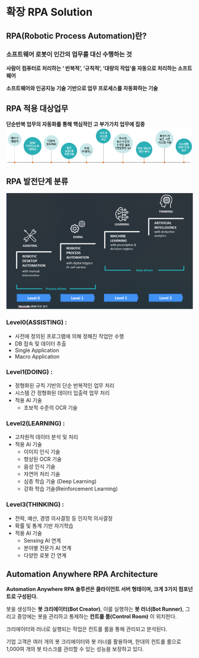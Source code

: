 # 확장 RPA Solution

## RPA(Robotic Process Automation)란?

### **소프트웨어 로봇이 인간의 업무를 대신 수행하는 것**
**사람이 컴퓨터로 처리하는 ‘ 반복적’, ‘규칙적’, ‘대량의 작업’을 자동으로 처리하는 소프트웨어**

**소프트웨어와 인공지능 기술 기반으로 업무 프로세스를 자동화하는 기술**


## RPA 적용 대상업무
**단순반복 업무의 자동화를 통해 핵심적인 고 부가가치 업무에 집중**
![](00images/RPA적용대상업무유형.png)

## RPA 발전단계 분류
![](00images/RPA발전단계.png)

### Level0(ASSISTING) : 
 - 사전에 정의된 프로그램에 의해 정해진 작업만 수행
 - DB 접속 및 데이터 추출
 - Single Application
 - Macro Application

### Level1(DOING) : 
 - 정형화된 규칙 기반의 단순 반복적인 업무 처리
 - 시스템 간 정형화된 데이터 입출력 업무 처리
 - 적용 AI 기술
   - 초보적 수준의 OCR 기술

### Level2(LEARNING) : 
 - 고차원적 데이터 분석 및 처리
 - 적용 AI 기술
   - 이미지 인식 기술
   - 향상된 OCR 기술
   - 음성 인식 기술
   - 자연어 처리 기술
   - 심층 학습 기술 (Deep Learning)
   - 강화 학습 기술(Reinforcement Learning)

### Level3(THINKING) : 
 - 전략, 예산, 경영 의사결정 등 인지적 의사결정
 - 확률 및 통계 기반 자기학습
 - 적용 AI 기술
   - Sensing AI 연계
   - 분야별 전문가 AI 연계
   - 다양한 로봇 간 연계

## Automation Anywhere RPA Architecture

 **Automation Anywhere RPA 솔루션은 클라이언트 서버 형태이며, 크게 3가지 컴포넌트로 구성된다.**

 봇을 생성하는 **봇 크리에이터(Bot Creator)**, 이를 실행하는 **봇 러너(Bot Runner)**, 그리고 중앙에는 봇을 관리하고 통제하는 **컨트롤 룸(Control Room)** 이 위치한다.

 크리에이터와 러너로 실행되는 작업은 컨트롤 룸을 통해 관리되고 분석된다. 
 
 기업 고객은 여러 개의 봇 크리에이터와 봇 러너를 활용하며, 한대의 컨트롤 룸으로 1,000여 개의 봇 타스크를 관리할 수 있는 성능을 보장하고 있다. 